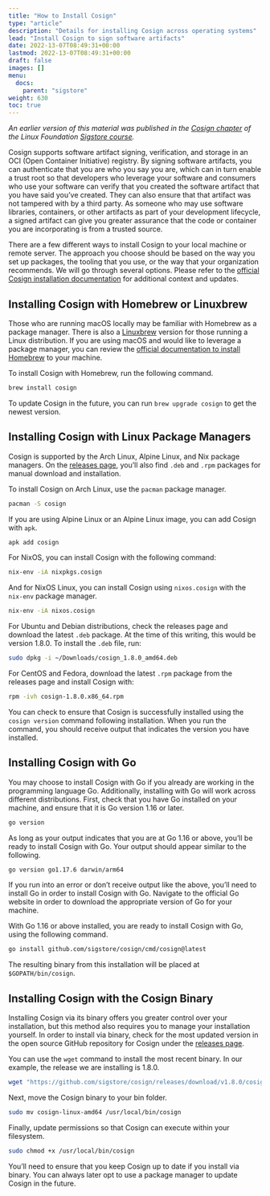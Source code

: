 ```yaml
---
title: "How to Install Cosign"
type: "article"
description: "Details for installing Cosign across operating systems"
lead: "Install Cosign to sign software artifacts"
date: 2022-13-07T08:49:31+00:00
lastmod: 2022-13-07T08:49:31+00:00
draft: false
images: []
menu:
  docs:
    parent: "sigstore"
weight: 630
toc: true
---
```


_An earlier version of this material was published in the [Cosign chapter](https://learning.edx.org/course/course-v1:LinuxFoundationX+LFS182x+2T2022/block-v1:LinuxFoundationX+LFS182x+2T2022+type@sequential+block@204b98f35bca48c194d1868e0356bef1/block-v1:LinuxFoundationX+LFS182x+2T2022+type@vertical+block@2f0ad9cb8f124a39ab555ac8bf1a114c) of the Linux Foundation [Sigstore course](https://learning.edx.org/course/course-v1:LinuxFoundationX+LFS182x+2T2022/home)._

Cosign supports software artifact signing, verification, and storage in an OCI (Open Container Initiative) registry. By signing software artifacts, you can authenticate that you are who you say you are, which can in turn enable a trust root so that developers who leverage your software and consumers who use your software can verify that you created the software artifact that you have said you’ve created. They can also ensure that that artifact was not tampered with by a third party. As someone who may use software libraries, containers, or other artifacts as part of your development lifecycle, a signed artifact can give you greater assurance that the code or container you are incorporating is from a trusted source.  

There are a few different ways to install Cosign to your local machine or remote server. The approach you choose should be based on the way you set up packages, the tooling that you use, or the way that your organization recommends. We will go through several options. Please refer to the [official Cosign installation documentation](https://docs.sigstore.dev/cosign/installation) for additional context and updates. 

## Installing Cosign with Homebrew or Linuxbrew

Those who are running macOS locally may be familiar with Homebrew as a package manager. There is also a [Linuxbrew](https://docs.brew.sh/Homebrew-on-Linux) version for those running a Linux distribution. If you are using macOS and would like to leverage a package manager, you can review the [official documentation to install Homebrew](https://brew.sh/) to your machine.

To install Cosign with Homebrew, run the following command.

```sh
brew install cosign
```

To update Cosign in the future, you can run `brew upgrade cosign` to get the newest version. 

## Installing Cosign with Linux Package Managers

Cosign is supported by the Arch Linux, Alpine Linux, and Nix package managers. On the [releases page](https://github.com/sigstore/cosign/releases), you’ll also find `.deb` and `.rpm` packages for manual download and installation.

To install Cosign on Arch Linux, use the `pacman` package manager.

```sh
pacman -S cosign
```

If you are using Alpine Linux or an Alpine Linux image, you can add Cosign with `apk`.

```sh
apk add cosign
```

For NixOS, you can install Cosign with the following command:

```sh
nix-env -iA nixpkgs.cosign
```

And for NixOS Linux, you can install Cosign using `nixos.cosign` with the `nix-env` package manager.

```sh
nix-env -iA nixos.cosign
```

For Ubuntu and Debian distributions, check the releases page and download the latest `.deb` package. At the time of this writing, this would be version 1.8.0. To install the `.deb` file, run:

```sh
sudo dpkg -i ~/Downloads/cosign_1.8.0_amd64.deb
```

For CentOS and Fedora, download the latest `.rpm` package from the releases page and install Cosign with:

```sh
rpm -ivh cosign-1.8.0.x86_64.rpm
```

You can check to ensure that Cosign is successfully installed using the `cosign version` command following installation. When you run the command, you should receive output that indicates the version you have installed.

## Installing Cosign with Go

You may choose to install Cosign with Go if you already are working in the programming language Go. Additionally, installing with Go will work across different distributions. First, check that you have Go installed on your machine, and ensure that it is Go version 1.16 or later.

```sh
go version
```

As long as your output indicates that you are at Go 1.16 or above, you’ll be ready to install Cosign with Go. Your output should appear similar to the following.

```sh
go version go1.17.6 darwin/arm64
```

If you run into an error or don’t receive output like the above, you’ll need to install Go in order to install Cosign with Go. Navigate to the official Go website in order to download the appropriate version of Go for your machine. 

With Go 1.16 or above installed, you are ready to install Cosign with Go, using the following command. 

```sh
go install github.com/sigstore/cosign/cmd/cosign@latest
```

The resulting binary from this installation will be placed at `$GOPATH/bin/cosign`.

## Installing Cosign with the Cosign Binary

Installing Cosign via its binary offers you greater control over your installation, but this method also requires you to manage your installation yourself. In order to install via binary, check for the most updated version in the open source GitHub repository for Cosign under the [releases page](https://github.com/sigstore/cosign/releases). 

You can use the `wget` command to install the most recent binary. In our example, the release we are installing is 1.8.0.

```sh
wget "https://github.com/sigstore/cosign/releases/download/v1.8.0/cosign-linux-amd64" 
```

Next, move the Cosign binary to your bin folder.

```sh
sudo mv cosign-linux-amd64 /usr/local/bin/cosign 
```

Finally, update permissions so that Cosign can execute within your filesystem. 

```sh
sudo chmod +x /usr/local/bin/cosign
```

You’ll need to ensure that you keep Cosign up to date if you install via binary. You can always later opt to use a package manager to update Cosign in the future.

